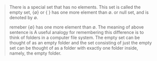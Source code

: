 
> There is a special set that has no elements. This set is called the empty set, {∅} or { } has one more element than ∅. or null set, and is denoted by ∅.
>
>remeber {∅} has one more element than ∅.
>The meaning of above sentence is 
>A useful analogy for remembering this difference is to think of folders in a computer file
>system. The empty set can be thought of as an empty folder and the set consisting of just the
>empty set can be thought of as a folder with exactly one folder inside, namely, the empty folder.
